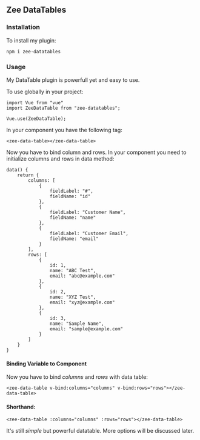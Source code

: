 ## Zee DataTables

### Installation
To install my plugin:

```
npm i zee-datatables
```

### Usage
My DataTable plugin is powerfull yet and easy to use.

To use globally in your project:

```
import Vue from "vue"
import ZeeDataTable from "zee-datatables";

Vue.use(ZeeDataTable);
```

In your component you have the following tag:

```
<zee-data-table></zee-data-table>
```

Now you have to bind column and rows. In your component you need to initialize columns and rows in data method:

```
data() {
    return {
        columns: [
            {
                fieldLabel: "#",
                fieldName: "id"
            },
            {
                fieldLabel: "Customer Name",
                fieldName: "name"
            },
            {
                fieldLabel: "Customer Email",
                fieldName: "email"
            }
        ],
        rows: [
            {
                id: 1,
                name: "ABC Test",
                email: "abc@example.com"
            },
            {
                id: 2,
                name: "XYZ Test",
                email: "xyz@example.com"
            },
            {
                id: 3,
                name: "Sample Name",
                email: "sample@example.com"
            }
        ]
    }
}
```

#### Binding Variable to Component

Now you have to bind *columns* and *rows* with data table:

```
<zee-data-table v-bind:columns="columns" v-bind:rows="rows"></zee-data-table>
```

#### Shorthand:

```
<zee-data-table :columns="columns" :rows="rows"></zee-data-table>
```

It's still *simple* but powerful datatable. More options will be discussed later.
